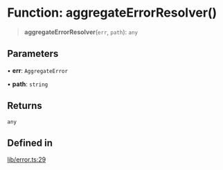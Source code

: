 # Function: aggregateErrorResolver()

> **aggregateErrorResolver**(`err`, `path`): `any`

## Parameters

• **err**: `AggregateError`

• **path**: `string`

## Returns

`any`

## Defined in

[lib/error.ts:29](https://github.com/andreisergiu98/baeta/blob/e352a1ec749c5b23df693f5f8373ac0b75347349/packages/extension-auth/lib/error.ts#L29)
